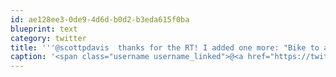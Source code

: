 ```yaml
---
id: ae128ee3-0de9-4d6d-b0d2-b3eda615f0ba
blueprint: text
category: twitter
title: '''@scottpdavis  thanks for the RT! I added one more: "Bike to all destinations within 4km of my house 80% or more of the time."'
caption: '<span class="username username_linked">@<a href="https://twitter.com/scottpdavis" title="Scott Davis">scottpdavis</a></span>  thanks for the RT! I added one more: "Bike to all destinations within 4km of my house 80% or more of the time."'
---
```

